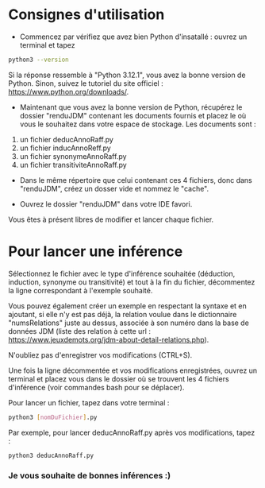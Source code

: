 # Consignes d'utilisation

* Commencez par vérifiez que avez bien Python d'insatallé : ouvrez un terminal et tapez 
```bash
python3 --version
``` 
Si la réponse ressemble à "Python 3.12.1", vous avez la bonne version de Python. Sinon, suivez le tutoriel du site officiel : https://www.python.org/downloads/.

* Maintenant que vous avez la bonne version de Python, récupérez le dossier "renduJDM" contenant les documents fournis et placez le où vous le souhaitez dans votre espace de stockage. Les documents sont :
1) un fichier deducAnnoRaff.py
2) un fichier inducAnnoReff.py
3) un fichier synonymeAnnoRaff.py 
4) un fichier transitiviteAnnoRaff.py

* Dans le même répertoire que celui contenant ces 4 fichiers, donc dans "renduJDM", créez un dosser vide et nommez le "cache".

* Ouvrez le dossier "renduJDM" dans votre IDE favori.

Vous êtes à présent libres de modifier et lancer chaque fichier.

# Pour lancer une inférence  
Sélectionnez le fichier avec le type d'inférence souhaitée (déduction, induction, synonyme ou transitivité) et tout à la fin du fichier, décommentez la ligne correspondant à l'exemple souhaité. 

Vous pouvez également créer un exemple en respectant la syntaxe et en ajoutant, si elle n'y est pas déjà, la relation voulue dans le dictionnaire "numsRelations" juste au dessus, associée à son numéro dans la base de données JDM (liste des relation à cette url : https://www.jeuxdemots.org/jdm-about-detail-relations.php).

N'oubliez pas d'enregistrer vos modifications (CTRL+S).

Une fois la ligne décommentée et vos modifications enregistrées, ouvrez un terminal et placez vous dans le dossier où se trouvent les 4 fichiers d'inférence (voir commandes bash pour se déplacer).

Pour lancer un fichier, tapez dans votre terminal :
```bash
python3 [nomDuFichier].py
```

Par exemple, pour lancer deducAnnoRaff.py après vos modifications, tapez : 
```bash
python3 deducAnnoRaff.py
```

### Je vous souhaite de bonnes inférences :)
